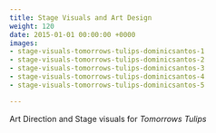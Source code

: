 ```yaml
---
title: Stage Visuals and Art Design
weight: 120
date: 2015-01-01 00:00:00 +0000
images:
- stage-visuals-tomorrows-tulips-dominicsantos-1
- stage-visuals-tomorrows-tulips-dominicsantos-2
- stage-visuals-tomorrows-tulips-dominicsantos-3
- stage-visuals-tomorrows-tulips-dominicsantos-4
- stage-visuals-tomorrows-tulips-dominicsantos-5

---
```

Art Direction and Stage visuals for _Tomorrows Tulips_
